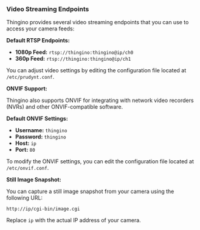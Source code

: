 ### Video Streaming Endpoints

Thingino provides several video streaming endpoints that you can use to access your camera feeds:

**Default RTSP Endpoints:**
- **1080p Feed:** `rtsp://thingino:thingino@ip/ch0`
- **360p Feed:** `rtsp://thingino:thingino@ip/ch1`

You can adjust video settings by editing the configuration file located at `/etc/prudynt.conf`.

**ONVIF Support:**

Thingino also supports ONVIF for integrating with network video recorders (NVRs) and other ONVIF-compatible software.

**Default ONVIF Settings:**
- **Username:** `thingino`
- **Password:** `thingino`
- **Host:** `ip`
- **Port:** `80`

To modify the ONVIF settings, you can edit the configuration file located at `/etc/onvif.conf`.

**Still Image Snapshot:**

You can capture a still image snapshot from your camera using the following URL:

`http://ip/cgi-bin/image.cgi`

Replace `ip` with the actual IP address of your camera.
